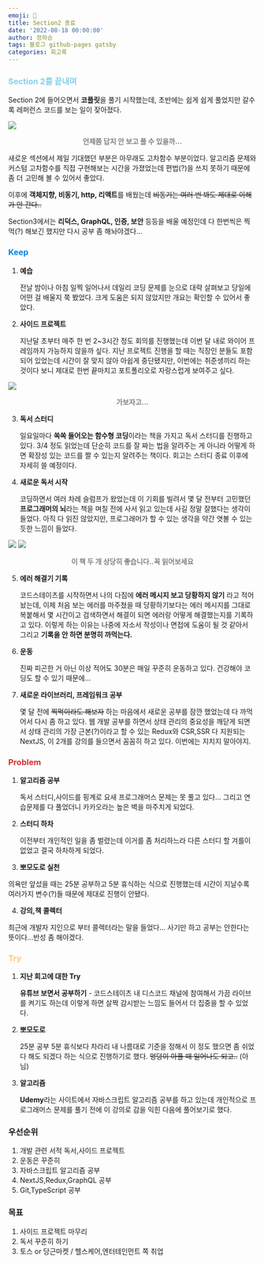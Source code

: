 ```yaml
---
emoji: 🔮
title: Section2 종료
date: '2022-08-18 00:00:00'
author: 정하승
tags: 블로그 github-pages gatsby
categories: 회고록
---
```


### <span style='color:skyblue'>Section 2를 끝내며</span>

Section 2에 들어오면서 **코플릿**을 풀기 시작했는데, 초반에는 쉽게 쉽게 풀었지만 갈수록 레퍼런스 코드를 보는 일이 잦아졌다.

![](https://velog.velcdn.com/images/gktmd652/post/6ac644cd-fa96-4324-8a5d-968afff92899/image.png)

<strong><p align='center'><span style='color:gray'>언제쯤 답지 안 보고 풀 수 있을까...</span></p></strong>

새로운 섹션에서 제일 기대했던 부분은 아무래도 고차함수 부분이었다. 알고리즘 문제와 커스텀 고차함수를 직접 구현해보는 시간을 가졌었는데 편법(?)을 쓰지 못하기 때문에 좀 더 고민해 볼 수 있어서 좋았다.

이후에 **객체지향, 비동기, http, 리액트**를 배웠는데 ~~비동기는 여러 번 봐도 제대로 이해가 안 간다..~~

Section3에서는 **리덕스, GraphQL, 인증, 보안** 등등을 배울 예정인데 다 한번씩은 찍먹(?) 해보긴 했지만 다시 공부 좀 해놔야겠다...

### <span style='color:#0984e3'>Keep</span>

1. **예습**

   전날 밤이나 아침 일찍 일어나서 데일리 코딩 문제를 눈으로 대략 살펴보고 당일에 어떤 걸 배울지 쭉 봤었다. 크게 도움은 되지 않았지만 개요는 확인할 수 있어서 좋았다.

2. **사이드 프로젝트**

   지난달 초부터 매주 한 번 2~3시간 정도 회의를 진행했는데 이번 달 내로 와이어 프레임까지 가능하지 않을까 싶다. 지난 프로젝트 진행을 할 때는 직장인 분들도 포함되어 있었는데 시간이 잘 맞지 않아 아쉽게 중단됐지만, 이번에는 취준생끼리 하는 것이다 보니 제대로 한번 끝마치고 포트폴리오로 자랑스럽게 보여주고 싶다.

![](https://velog.velcdn.com/images/gktmd652/post/758ecce1-ab78-437d-abdd-58a0c37b23fb/image.png)
<strong><p align='center'><span style='color:gray'>가보자고...</span></p></strong>

3. **독서 스터디**

   일요일마다 **쏙쏙 들어오는 함수형 코딩**이라는 책을 가지고 독서 스터디를 진행하고 있다. 3/4 정도 읽었는데 단순히 코드를 잘 짜는 법을 알려주는 게 아니라 어떻게 하면 확장성 있는 코드를 짤 수 있는지 알려주는 책이다. 회고는 스터디 종료 이후에 자세히 쓸 예정이다.

4. **새로운 독서 시작**

   코딩하면서 여러 차례 슬럼프가 왔었는데 이 기회를 빌려서 몇 달 전부터 고민했던 **프로그래머의 뇌**라는 책을 며칠 전에 사서 읽고 있는데 사길 정말 잘했다는 생각이 들었다. 아직 다 읽진 않았지만, 프로그래머가 할 수 있는 생각을 약간 엿볼 수 있는 듯한 느낌이 들었다.

<img src='https://velog.velcdn.com/images/gktmd652/post/2dad903d-0613-43c0-a45f-d34f022dc04f/image.png' />
<img src='https://velog.velcdn.com/images/gktmd652/post/81e1826e-6231-43fb-aba1-675987505e10/image.png' />
<strong><p align='center'><span style='color:gray'>이 책 두 개 상당히 좋습니다..꼭 읽어보세요</span></p></strong>

5. **에러 해결기 기록**

   코드스테이츠를 시작하면서 나의 다짐에 **에러 메시지 보고 당황하지 않기** 라고 적어놨는데, 이제 처음 보는 에러를 마주쳤을 때 당황하기보다는 에러 메시지를 그대로 복붙해서 몇 시간이고 검색하면서 해결이 되면 에러랑 어떻게 해결했는지를 기록하고 있다. 이렇게 하는 이유는 나중에 자소서 작성이나 면접에 도움이 될 것 같아서 그리고 **기록을 안 하면 분명히 까먹는다.**

6. **운동**

   진짜 피곤한 거 아닌 이상 적어도 30분은 매일 꾸준히 운동하고 있다. 건강해야 코딩도 할 수 있기 때문에…

7. **새로운 라이브러리, 프레임워크 공부**

   몇 달 전에 ~~찍먹이라도 해보자~~ 하는 마음에서 새로운 공부를 잠깐 했었는데 다 까먹어서 다시 좀 하고 있다. 웹 개발 공부를 하면서 상태 관리의 중요성을 깨닫게 되면서 상태 관리의 가장 근본(?)이라고 할 수 있는 Redux와 CSR,SSR 다 지원되는 NextJS, 이 2개를 강의를 들으면서 꼼꼼히 하고 있다. 이번에는 지치지 말아야지.

### <span style='color:#d63031'>Problem</span>

1. **알고리즘 공부**

   독서 스터디,사이드를 핑계로 요새 프로그래머스 문제는 못 풀고 있다... 그리고 연습문제를 다 풀었더니 카카오라는 높은 벽을 마주치게 되었다.

2. **스터디 하차**

   이전부터 개인적인 일을 좀 벌렸는데 이거를 좀 처리하느라 다른 스터디 할 겨를이 없었고 결국 하차하게 되었다.

3. **뽀모도로 실천**

의욕만 앞섰을 때는 25분 공부하고 5분 휴식하는 식으로 진행했는데 시간이 지날수록 여러가지 변수(?)들 때문에 제대로 진행이 안됐다.

4. **강의,책 콜렉터**

최근에 개발자 지인으로 부터 콜렉터라는 말을 들었다... 사기만 하고 공부는 안한다는 뜻이다...반성 좀 해야겠다.

### <span style='color:#fdcb6e'>Try</span>

1. **지난 회고에 대한 Try**

   **유튜브 보면서 공부하기** - 코드스테이츠 내 디스코드 채널에 참여해서 가끔 라이브를 켜기도 하는데 이렇게 하면 살짝 감시받는 느낌도 들어서 더 집중을 할 수 있었다.

2. **뽀모도로**

   25분 공부 5분 휴식보다 차라리 내 나름대로 기준을 정해서 이 정도 했으면 좀 쉬었다 해도 되겠다 하는 식으로 진행하기로 했다.
   ~~엉덩이 아플 때 일어나도 되고..~~ (아님)

3. **알고리즘**

   **Udemy**라는 사이트에서 자바스크립트 알고리즘 공부를 하고 있는데 개인적으로 프로그래머스 문제를 풀기 전에 이 강의로 감을 익힌 다음에 풀어보기로 했다.

### 우선순위

1. 개발 관련 서적 독서,사이드 프로젝트
2. 운동은 꾸준히
3. 자바스크립트 알고리즘 공부
4. NextJS,Redux,GraphQL 공부
5. Git,TypeScript 공부

### 목표

1. 사이드 프로젝트 마무리
2. 독서 꾸준히 하기
3. 토스 or 당근마켓 / 헬스케어,엔터테인먼트 쪽 취업
